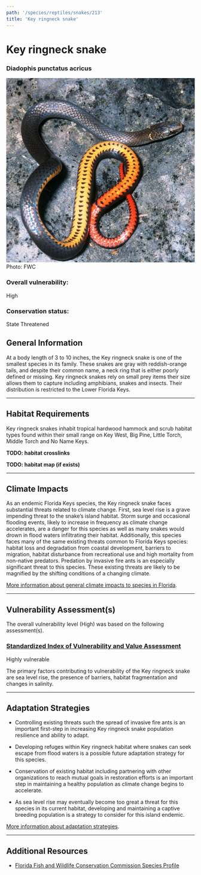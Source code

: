 ```yaml
---
path: '/species/reptiles/snakes/213'
title: 'Key ringneck snake'
---
```


# Key ringneck snake

### Diadophis punctatus acricus

<div id="TopSection">

<div class="header-photo"><img src="213.jpg" alt="Photo for Key ringneck snake"/>
<figcaption>Photo: FWC</figcaption></div>

<div>

### Overall vulnerability:

<div class="vulnerability vulnerability-high">High</div>

### Conservation status:

State Threatened

</div>
</div>

## General Information

At a body length of 3 to 10 inches, the Key ringneck snake is one of the smallest species in its family.  These snakes are gray with reddish-orange tails, and despite their common name, a neck ring that is either poorly defined or missing.  Key ringneck snakes rely on small prey items their size allows them to capture including amphibians, snakes and insects.  Their distribution is restricted to the Lower Florida Keys.

<hr />

## Habitat Requirements



Key ringneck snakes inhabit tropical hardwood hammock and scrub habitat types found within their small range on Key West, Big Pine, Little Torch, Middle Torch and No Name Keys.

**TODO: habitat crosslinks**

**TODO: habitat map (if exists)**

<hr />

## Climate Impacts

As an endemic Florida Keys species, the Key ringneck snake faces substantial threats related to climate change.  First, sea level rise is a grave impending threat to the snake’s island habitat.  Storm surge and occasional flooding events, likely to increase in frequency as climate change accelerates, are a danger for this species as well as many snakes would drown in flood waters infiltrating their habitat.  Additionally, this species faces many of the same existing threats common to Florida Keys species: habitat loss and degradation from coastal development, barriers to migration, habitat disturbance from recreational use and high mortality from non-native predators.  Predation by invasive fire ants is an especially significant threat to this species.  These existing threats are likely to be magnified by the shifting conditions of a changing climate.

[More information about general climate impacts to species in Florida](/impacts/species).



<hr />

## Vulnerability Assessment(s)

The overall vulnerability level (High) was based on the following assessment(s).
#### 
<div class="vulnerability-header">
<h3><a href="/impacts/vulnerability/sivva/species">Standardized Index of Vulnerability and Value Assessment</a></h3>
<div class="vulnerability vulnerability-high">Highly vulnerable</div>
</div> 

The primary factors contributing to vulnerability of the Key ringneck snake are sea level rise, the presence of barriers, habitat fragmentation and changes in salinity.


<hr />

## Adaptation Strategies

- Controlling existing threats such the spread of invasive fire ants is an important first-step in increasing Key ringneck snake population resilience and ability to adapt.

- Developing refuges within Key ringneck habitat where snakes can seek escape from flood waters is a possible future adaptation strategy for this species.

- Conservation of existing habitat including partnering with other organizations to reach mutual goals in restoration efforts is an important step in maintaining a healthy population as climate change begins to accelerate.

- As sea level rise may eventually become too great a threat for this species in its current habitat, developing and maintaining a captive breeding population is a strategy to consider for this island endemic.

[More information about adaptation strategies](/strategies).

<hr />


## Additional Resources

- [Florida Fish and Wildlife Conservation Commission Species Profile](https://myfwc.com/wildlifehabitats/profiles/reptiles/snakes/key-ringneck-snake/)
